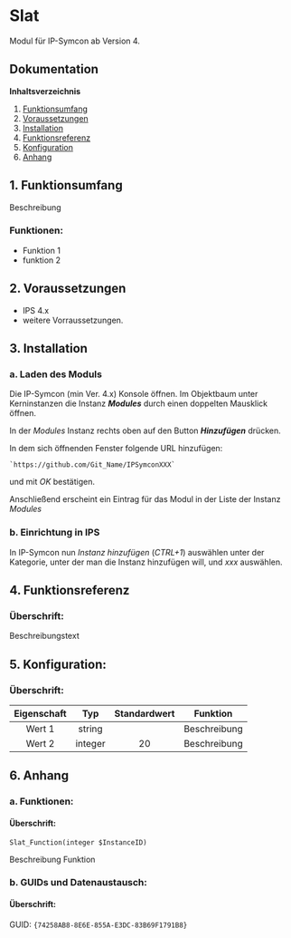 # Slat

Modul für IP-Symcon ab Version 4.

## Dokumentation

**Inhaltsverzeichnis**

1. [Funktionsumfang](#1-funktionsumfang)  
2. [Voraussetzungen](#2-voraussetzungen)  
3. [Installation](#3-installation)  
4. [Funktionsreferenz](#4-funktionsreferenz)
5. [Konfiguration](#5-konfiguartion)  
6. [Anhang](#6-anhang)  

## 1. Funktionsumfang

Beschreibung 

### Funktionen:  

 - Funktion 1 
 - funktion 2
	  

## 2. Voraussetzungen

 - IPS 4.x
 - weitere Vorraussetzungen.

## 3. Installation

### a. Laden des Moduls

Die IP-Symcon (min Ver. 4.x) Konsole öffnen. Im Objektbaum unter Kerninstanzen die Instanz __*Modules*__ durch einen doppelten Mausklick öffnen.

In der _Modules_ Instanz rechts oben auf den Button __*Hinzufügen*__ drücken.
 
In dem sich öffnenden Fenster folgende URL hinzufügen:

	
    `https://github.com/Git_Name/IPSymconXXX`  
    
und mit _OK_ bestätigen.    
        
Anschließend erscheint ein Eintrag für das Modul in der Liste der Instanz _Modules_    


### b. Einrichtung in IPS

In IP-Symcon nun _Instanz hinzufügen_ (_CTRL+1_) auswählen unter der Kategorie, unter der man die Instanz hinzufügen will, und _xxx_ auswählen.


## 4. Funktionsreferenz

### Überschrift:

Beschreibungstext
	


## 5. Konfiguration:

### Überschrift:

| Eigenschaft | Typ     | Standardwert | Funktion                                  |
| :---------: | :-----: | :----------: | :---------------------------------------: |
| Wert 1      | string  |              | Beschreibung                              |
| Wert 2      | integer |    20        | Beschreibung                              |






## 6. Anhang

###  a. Funktionen:

#### Überschrift:

`Slat_Function(integer $InstanceID)`

Beschreibung Funktion


###  b. GUIDs und Datenaustausch:

#### Überschrift:

GUID: `{74258AB8-8E6E-855A-E3DC-83B69F1791B8}` 

